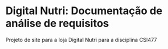 # Digital Nutri: Documentação de análise de requisitos 
Projeto de site para a loja Digital Nutri para a disciplina CSI477

